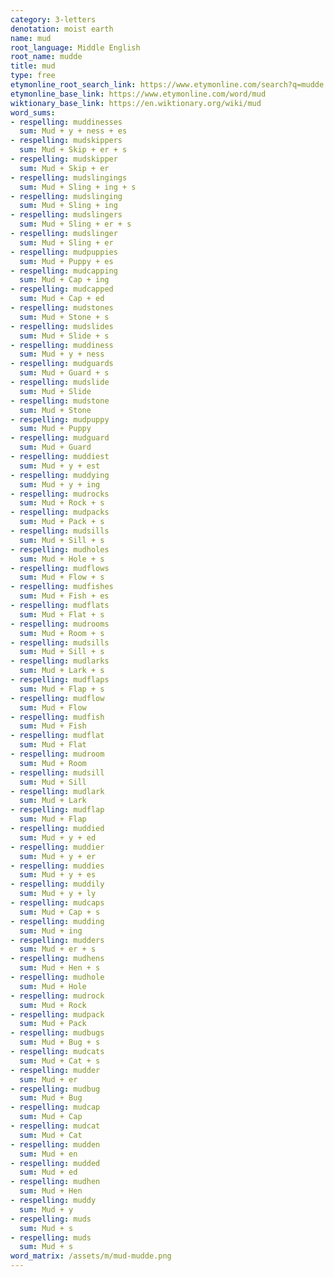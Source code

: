 ```yaml
---
category: 3-letters
denotation: moist earth
name: mud
root_language: Middle English
root_name: mudde
title: mud
type: free
etymonline_root_search_link: https://www.etymonline.com/search?q=mudde
etymonline_base_link: https://www.etymonline.com/word/mud
wiktionary_base_link: https://en.wiktionary.org/wiki/mud
word_sums:
- respelling: muddinesses
  sum: Mud + y + ness + es
- respelling: mudskippers
  sum: Mud + Skip + er + s
- respelling: mudskipper
  sum: Mud + Skip + er
- respelling: mudslingings
  sum: Mud + Sling + ing + s
- respelling: mudslinging
  sum: Mud + Sling + ing
- respelling: mudslingers
  sum: Mud + Sling + er + s
- respelling: mudslinger
  sum: Mud + Sling + er
- respelling: mudpuppies
  sum: Mud + Puppy + es
- respelling: mudcapping
  sum: Mud + Cap + ing
- respelling: mudcapped
  sum: Mud + Cap + ed
- respelling: mudstones
  sum: Mud + Stone + s
- respelling: mudslides
  sum: Mud + Slide + s
- respelling: muddiness
  sum: Mud + y + ness
- respelling: mudguards
  sum: Mud + Guard + s
- respelling: mudslide
  sum: Mud + Slide
- respelling: mudstone
  sum: Mud + Stone
- respelling: mudpuppy
  sum: Mud + Puppy
- respelling: mudguard
  sum: Mud + Guard
- respelling: muddiest
  sum: Mud + y + est
- respelling: muddying
  sum: Mud + y + ing
- respelling: mudrocks
  sum: Mud + Rock + s
- respelling: mudpacks
  sum: Mud + Pack + s
- respelling: mudsills
  sum: Mud + Sill + s
- respelling: mudholes
  sum: Mud + Hole + s
- respelling: mudflows
  sum: Mud + Flow + s
- respelling: mudfishes
  sum: Mud + Fish + es
- respelling: mudflats
  sum: Mud + Flat + s
- respelling: mudrooms
  sum: Mud + Room + s
- respelling: mudsills
  sum: Mud + Sill + s
- respelling: mudlarks
  sum: Mud + Lark + s
- respelling: mudflaps
  sum: Mud + Flap + s
- respelling: mudflow
  sum: Mud + Flow
- respelling: mudfish
  sum: Mud + Fish
- respelling: mudflat
  sum: Mud + Flat
- respelling: mudroom
  sum: Mud + Room
- respelling: mudsill
  sum: Mud + Sill
- respelling: mudlark
  sum: Mud + Lark
- respelling: mudflap
  sum: Mud + Flap
- respelling: muddied
  sum: Mud + y + ed
- respelling: muddier
  sum: Mud + y + er
- respelling: muddies
  sum: Mud + y + es
- respelling: muddily
  sum: Mud + y + ly
- respelling: mudcaps
  sum: Mud + Cap + s
- respelling: mudding
  sum: Mud + ing
- respelling: mudders
  sum: Mud + er + s
- respelling: mudhens
  sum: Mud + Hen + s
- respelling: mudhole
  sum: Mud + Hole
- respelling: mudrock
  sum: Mud + Rock
- respelling: mudpack
  sum: Mud + Pack
- respelling: mudbugs
  sum: Mud + Bug + s
- respelling: mudcats
  sum: Mud + Cat + s
- respelling: mudder
  sum: Mud + er
- respelling: mudbug
  sum: Mud + Bug
- respelling: mudcap
  sum: Mud + Cap
- respelling: mudcat
  sum: Mud + Cat
- respelling: mudden
  sum: Mud + en
- respelling: mudded
  sum: Mud + ed
- respelling: mudhen
  sum: Mud + Hen
- respelling: muddy
  sum: Mud + y
- respelling: muds
  sum: Mud + s
- respelling: muds
  sum: Mud + s
word_matrix: /assets/m/mud-mudde.png
---
```

